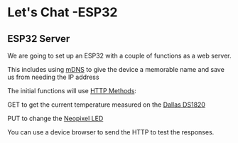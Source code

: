 # Let's Chat -ESP32

## ESP32 Server

We are going to set up an ESP32 with a couple of functions as a web server.

This includes using [mDNS](https://docs.espressif.com/projects/esp-protocols/mdns/docs/latest/en/index.html) to give the device a memorable name and save us from needing the IP address

The initial functions will use [HTTP Methods](https://www.w3schools.com/tags/ref_httpmethods.asp):

GET to get the current temperature measured on the [Dallas DS1820](https://www.electronicwings.com/esp32/ds18b20-sensor-interfacing-with-esp32)

PUT to change the [Neopixel LED](https://core-electronics.com.au/guides/ws2812-addressable-leds-arduino-quickstart-guide/)

You can use a device browser to send the HTTP to test the responses.

